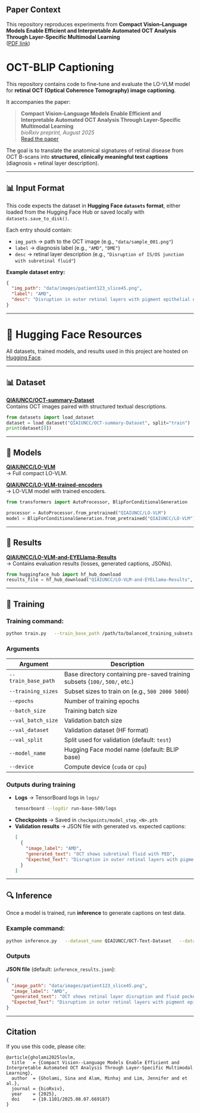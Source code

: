 ## Paper Context

This repository reproduces experiments from **Compact Vision–Language Models Enable Efficient and Interpretable Automated OCT Analysis Through Layer-Specific Multimodal Learning**  
([PDF link](https://www.biorxiv.org/content/10.1101/2025.08.07.669187v1.full.pdf))
 
# OCT-BLIP Captioning

This repository contains code to fine-tune and evaluate the LO-VLM model for **retinal OCT (Optical Coherence Tomography) image captioning**.  

It accompanies the paper:  

> **Compact Vision–Language Models Enable Efficient and Interpretable Automated OCT Analysis Through Layer-Specific Multimodal Learning**  
> *bioRxiv preprint, August 2025*  
> [Read the paper](https://www.biorxiv.org/content/10.1101/2025.08.07.669187v1.full.pdf)

The goal is to translate the anatomical signatures of retinal disease from OCT B-scans into **structured, clinically meaningful text captions** (diagnosis + retinal layer description).

---

## 📊 Input Format

This code expects the dataset in **Hugging Face `datasets` format**, either loaded from the Hugging Face Hub or saved locally with `datasets.save_to_disk()`.

Each entry should contain:
- `img_path` → path to the OCT image (e.g., `"data/sample_001.png"`)
- `label` → diagnosis label (e.g., `"AMD"`, `"DME"`)
- `desc` → retinal layer description (e.g., `"Disruption of IS/OS junction with subretinal fluid"`)

**Example dataset entry:**
```json
{
  "img_path": "data/images/patient123_slice45.png",
  "label": "AMD",
  "desc": "Disruption in outer retinal layers with pigment epithelial detachment"
}
```

---
# 🔗 Hugging Face Resources

All datasets, trained models, and results used in this project are hosted on [Hugging Face](https://huggingface.co/QIAIUNCC).

---

## 📊 Dataset

**[QIAIUNCC/OCT-summary-Dataset](https://huggingface.co/datasets/QIAIUNCC/OCT-summary-Dataset)**  
Contains OCT images paired with structured textual descriptions.

```python
from datasets import load_dataset
dataset = load_dataset("QIAIUNCC/OCT-summary-Dataset", split="train")
print(dataset[0])
```

---

## 🤖 Models

**[QIAIUNCC/LO-VLM](https://huggingface.co/QIAIUNCC/LO-VLM)**  
→ Full compact LO-VLM.

**[QIAIUNCC/LO-VLM-trained-encoders](https://huggingface.co/QIAIUNCC/LO-VLM-trained-encoders)**  
→ LO-VLM model with trained encoders.

```python
from transformers import AutoProcessor, BlipForConditionalGeneration

processor = AutoProcessor.from_pretrained("QIAIUNCC/LO-VLM")
model = BlipForConditionalGeneration.from_pretrained("QIAIUNCC/LO-VLM").to("cuda")
```

---

## 📑 Results

**[QIAIUNCC/LO-VLM-and-EYELlama-Results](https://huggingface.co/QIAIUNCC/LO-VLM-and-EYELlama-Results)**  
→ Contains evaluation results (losses, generated captions, JSONs).

```python
from huggingface_hub import hf_hub_download
results_file = hf_hub_download("QIAIUNCC/LO-VLM-and-EYELlama-Results", "val_results_step_5000.json")
```


---

## 🚀 Training

### Training command:

```bash
python train.py   --train_base_path /path/to/balanced_training_subsets   --training_sizes 500 2000 5000   --epochs 30   --batch_size 16   --val_batch_size 4   --val_dataset QIAIUNCC/OCT-Text-Dataset   --val_split test   --device cuda
```

### Arguments

| Argument           | Description |
|--------------------|-------------|
| `--train_base_path` | Base directory containing pre-saved training subsets (`100/`, `500/`, etc.) |
| `--training_sizes` | Subset sizes to train on (e.g., `500 2000 5000`) |
| `--epochs`         | Number of training epochs |
| `--batch_size`     | Training batch size |
| `--val_batch_size` | Validation batch size |
| `--val_dataset`    | Validation dataset (HF format) |
| `--val_split`      | Split used for validation (default: `test`) |
| `--model_name`     | Hugging Face model name (default: BLIP base) |
| `--device`         | Compute device (`cuda` or `cpu`) |

### Outputs during training
- **Logs** → TensorBoard logs in `logs/`  
  ```bash
  tensorboard --logdir run-base-500/logs
  ```
- **Checkpoints** → Saved in `checkpoints/model_step_<N>.pth`
- **Validation results** → JSON file with generated vs. expected captions:
  ```json
  [
    {
      "image_label": "AMD",
      "generated_text": "OCT shows subretinal fluid with PED",
      "Expected_Text": "Disruption in outer retinal layers with pigment epithelial detachment"
    }
  ]
  ```

---

## 🔍 Inference

Once a model is trained, run **inference** to generate captions on test data.

### Example command:

```bash
python inference.py   --dataset_name QIAIUNCC/OCT-Text-Dataset   --dataset_split test   --model_name Salesforce/blip-image-captioning-base   --checkpoint_path checkpoints/model_step_5000.pth   --output_json results_test.json   --output_txt results_test.txt   --device cuda
```

### Outputs
 **JSON file** (default: `inference_results.json`):
   ```json
   {
     "image_path": "data/images/patient123_slice45.png",
     "image_label": "AMD",
     "generated_text": "OCT shows retinal layer disruption and fluid pockets",
     "Expected_Text": "Disruption in outer retinal layers with pigment epithelial detachment"
   }
   ```
---

## Citation

If you use this code, please cite:

```
@article{gholami2025lovlm,
  title   = {Compact Vision--Language Models Enable Efficient and Interpretable Automated OCT Analysis Through Layer-Specific Multimodal Learning},
  author  = {Gholami, Sina and Alam, Minhaj and Lim, Jennifer and et al.},
  journal = {bioRxiv},
  year    = {2025},
  doi     = {10.1101/2025.08.07.669187}
}
```


